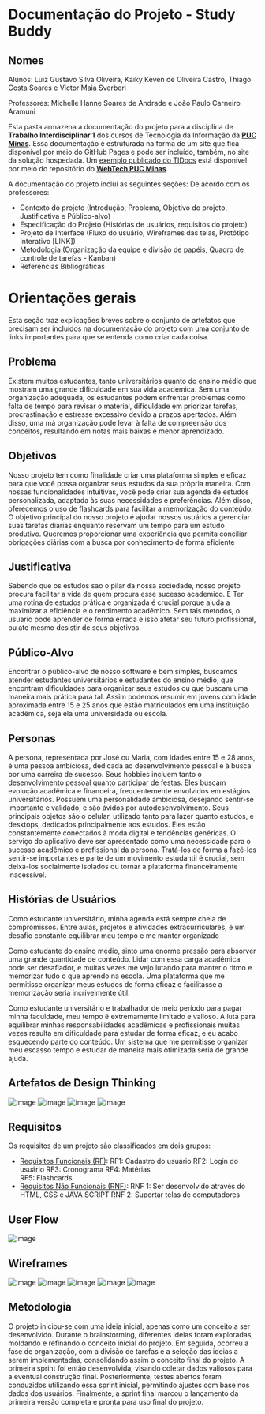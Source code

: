 # Documentação do Projeto - Study Buddy
## Nomes
Alunos: Luiz Gustavo Silva Oliveira, Kaiky Keven de Oliveira Castro, Thiago Costa Soares e Victor Maia Sverberi

Professores: Michelle Hanne Soares de Andrade e João Paulo Carneiro Aramuni

Esta pasta armazena a documentação do projeto para a disciplina de **Trabalho Interdisciplinar 1** dos cursos de Tecnologia da Informação da **[PUC Minas](https://pucminas.br)**. Essa documentação é estruturada na forma de um site que fica disponível por meio do GitHub Pages e pode ser incluído, também, no site da solução hospedada. Um [exemplo publicado do TIDocs](https://webtech-puc-minas.github.io/ti1-template/) está disponível por meio do repositório do **[WebTech PUC Minas](https://github.com/webtech-pucminas)**.

A documentação do projeto inclui as seguintes seções:
De acordo com os professores:
- Contexto do projeto (Introdução, Problema, Objetivo do projeto, Justificativa e Público-alvo)
- Especificação do Projeto (Histórias de usuários, requisitos do projeto)
- Projeto de Interface (Fluxo do usuário, Wireframes das telas, Protótipo Interativo [LINK])
- Metodologia (Organização da equipe e divisão de papéis, Quadro de controle de tarefas - Kanban) 
- Referências Bibliográficas


# Orientações gerais

Esta seção traz explicações breves sobre o conjunto de artefatos que precisam ser incluídos na documentação do projeto com uma conjunto de links importantes para que se entenda como criar cada coisa. 

## Problema

Existem muitos estudantes, tanto universitários quanto do ensino médio que mostram uma grande dificuldade em sua vida academica. Sem uma organização adequada, os estudantes podem enfrentar problemas como falta de tempo para revisar o material, dificuldade em priorizar tarefas, procrastinação e estresse excessivo devido a prazos apertados. Além disso, uma má organização pode levar à falta de compreensão dos conceitos, resultando em notas mais baixas e menor aprendizado.


## Objetivos

Nosso projeto tem como finalidade criar uma plataforma simples e eficaz para que você possa organizar seus estudos da sua própria maneira. Com nossas funcionalidades intuitivas, você pode criar sua agenda de estudos personalizada, adaptada às suas necessidades e preferências. Além disso, oferecemos o uso de flashcards para facilitar a memorização do conteúdo.
O objetivo principal do nosso projeto é ajudar nossos usuários a gerenciar suas tarefas diárias enquanto reservam um tempo para um estudo produtivo. Queremos proporcionar uma experiência que permita conciliar obrigações diárias com a busca por conhecimento de forma eficiente


## Justificativa

Sabendo que os estudos sao o pilar da nossa sociedade, nosso projeto procura facilitar a vida de quem procura esse sucesso academico. E  Ter uma rotina de estudos prática e organizada é crucial porque ajuda a maximizar a eficiência e o rendimento acadêmico. Sem tais metodos, o usuario pode aprender de forma errada e isso afetar seu futuro profissional, ou ate mesmo desistir de seus objetivos.



## Público-Alvo

Encontrar o público-alvo de nosso software é bem simples, buscamos atender estudantes universitários e estudantes do ensino médio, que encontram dificuldades para organizar seus estudos ou que buscam uma maneira mais prática para tal. Assim podemos resumir em jovens com idade aproximada entre 15 e 25 anos que estão matriculados em uma instituição acadêmica, seja ela uma universidade ou escola.



## Personas

A persona, representada por José ou Maria, com idades entre 15 e 28 anos, é uma pessoa ambiciosa, dedicada ao desenvolvimento pessoal e à busca por uma carreira de sucesso. Seus hobbies incluem tanto o desenvolvimento pessoal quanto participar de festas. Eles buscam evolução acadêmica e financeira, frequentemente envolvidos em estágios universitários. Possuem uma personalidade ambiciosa, desejando sentir-se importante e validado, e são ávidos por autodesenvolvimento. Seus principais objetos são o celular, utilizado tanto para lazer quanto estudos, e desktops, dedicados principalmente aos estudos. Eles estão constantemente conectados à moda digital e tendências genéricas. O serviço do aplicativo deve ser apresentado como uma necessidade para o sucesso acadêmico e profissional da persona. Tratá-los de forma a fazê-los sentir-se importantes e parte de um movimento estudantil é crucial, sem deixá-los socialmente isolados ou tornar a plataforma financeiramente inacessível.



## Histórias de Usuários

Como estudante universitário, minha agenda está sempre cheia de compromissos. Entre aulas, projetos e atividades extracurriculares, é um desafio constante equilibrar meu tempo e me manter organizado

Como estudante do ensino médio, sinto uma enorme pressão para absorver uma grande quantidade de conteúdo. Lidar com essa carga acadêmica pode ser desafiador, e muitas vezes me vejo lutando para manter o ritmo e memorizar tudo o que aprendo na escola. Uma plataforma que me permitisse organizar meus estudos de forma eficaz e facilitasse a memorização seria incrivelmente útil.

Como estudante universitário e trabalhador de meio período para pagar minha faculdade, meu tempo é extremamente limitado e valioso. A luta para equilibrar minhas responsabilidades acadêmicas e profissionais muitas vezes resulta em dificuldade para estudar de forma eficaz, e eu acabo esquecendo parte do conteúdo. Um sistema que me permitisse organizar meu escasso tempo e estudar de maneira mais otimizada seria de grande ajuda.


## Artefatos de Design Thinking

![image](https://github.com/ICEI-PUC-Minas-PMGES-TI/pmg-es-2024-1-ti1-2010200-agenda-de-estudos/assets/161332484/d31718e1-fae7-410b-ab2e-0b1dd6fc4a23)
![image](https://github.com/ICEI-PUC-Minas-PMGES-TI/pmg-es-2024-1-ti1-2010200-agenda-de-estudos/assets/161332484/3135e8c7-105b-4bee-a05e-e5054c95a68f)
![image](https://github.com/ICEI-PUC-Minas-PMGES-TI/pmg-es-2024-1-ti1-2010200-agenda-de-estudos/assets/161332484/777e03e0-2ad0-4137-a133-1c31a069e075)
![image](https://github.com/ICEI-PUC-Minas-PMGES-TI/pmg-es-2024-1-ti1-2010200-agenda-de-estudos/assets/161332484/f6d18deb-c65e-4310-a31d-29ce753393c3)


## Requisitos

Os requisitos de um projeto são classificados em dois grupos:

- [Requisitos Funcionais (RF)](https://pt.wikipedia.org/wiki/Requisito_funcional):
RF1: Cadastro do usuário
RF2: Login do usuário
RF3: Cronograma 
RF4: Matérias   
RF5: Flashcards
- [Requisitos Não Funcionais (RNF)](https://pt.wikipedia.org/wiki/Requisito_n%C3%A3o_funcional):
RNF 1: Ser desenvolvido através do HTML, CSS e JAVA SCRIPT
RNF 2: Suportar telas de computadores




## User Flow

![image](https://github.com/ICEI-PUC-Minas-PMGES-TI/pmg-es-2024-1-ti1-2010200-agenda-de-estudos/assets/161332484/fd830bd1-3a0f-4197-b86a-c8a623a78c25)




## Wireframes
![image](https://github.com/ICEI-PUC-Minas-PMGES-TI/pmg-es-2024-1-ti1-2010200-agenda-de-estudos/assets/161332484/85800e1b-4849-4f50-bb80-ec65b4612a63)
![image](https://github.com/ICEI-PUC-Minas-PMGES-TI/pmg-es-2024-1-ti1-2010200-agenda-de-estudos/assets/161332484/052f991b-1a1e-467b-a4ca-11994173d1c4)
![image](https://github.com/ICEI-PUC-Minas-PMGES-TI/pmg-es-2024-1-ti1-2010200-agenda-de-estudos/assets/161332484/b5482e21-d959-419d-bc9d-84767f003290)
![image](https://github.com/ICEI-PUC-Minas-PMGES-TI/pmg-es-2024-1-ti1-2010200-agenda-de-estudos/assets/161332484/399656f7-8b05-4e7d-a736-c41342096ea4)
![image](https://github.com/ICEI-PUC-Minas-PMGES-TI/pmg-es-2024-1-ti1-2010200-agenda-de-estudos/assets/161332484/dfe76781-645f-4a1e-b38f-cde08b5dd6af)




## Metodologia

O projeto iniciou-se com uma ideia inicial, apenas como um conceito a ser desenvolvido. Durante o brainstorming, diferentes ideias foram exploradas, moldando e refinando o conceito inicial do projeto. Em seguida, ocorreu a fase de organização, com a divisão de tarefas e a seleção das ideias a serem implementadas, consolidando assim o conceito final do projeto. A primeira sprint foi então desenvolvida, visando coletar dados valiosos para a eventual construção final. Posteriormente, testes abertos foram conduzidos utilizando essa sprint inicial, permitindo ajustes com base nos dados dos usuários. Finalmente, a sprint final marcou o lançamento da primeira versão completa e pronta para uso final do projeto.



## 
